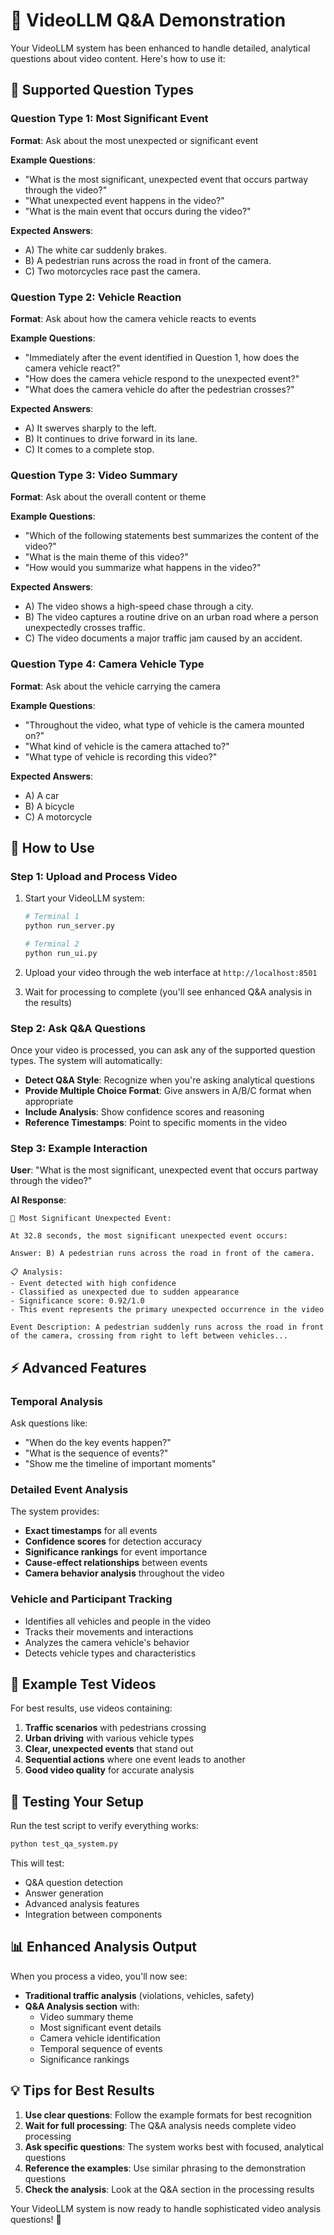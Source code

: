 # 🎯 VideoLLM Q&A Demonstration

Your VideoLLM system has been enhanced to handle detailed, analytical questions about video content. Here's how to use it:

## 📝 Supported Question Types

### **Question Type 1: Most Significant Event**
**Format**: Ask about the most unexpected or significant event

**Example Questions**:
- "What is the most significant, unexpected event that occurs partway through the video?"
- "What unexpected event happens in the video?"
- "What is the main event that occurs during the video?"

**Expected Answers**:
- A) The white car suddenly brakes.
- B) A pedestrian runs across the road in front of the camera.
- C) Two motorcycles race past the camera.

### **Question Type 2: Vehicle Reaction**
**Format**: Ask about how the camera vehicle reacts to events

**Example Questions**:
- "Immediately after the event identified in Question 1, how does the camera vehicle react?"
- "How does the camera vehicle respond to the unexpected event?"
- "What does the camera vehicle do after the pedestrian crosses?"

**Expected Answers**:
- A) It swerves sharply to the left.
- B) It continues to drive forward in its lane.
- C) It comes to a complete stop.

### **Question Type 3: Video Summary**
**Format**: Ask about the overall content or theme

**Example Questions**:
- "Which of the following statements best summarizes the content of the video?"
- "What is the main theme of this video?"
- "How would you summarize what happens in the video?"

**Expected Answers**:
- A) The video shows a high-speed chase through a city.
- B) The video captures a routine drive on an urban road where a person unexpectedly crosses traffic.
- C) The video documents a major traffic jam caused by an accident.

### **Question Type 4: Camera Vehicle Type**
**Format**: Ask about the vehicle carrying the camera

**Example Questions**:
- "Throughout the video, what type of vehicle is the camera mounted on?"
- "What kind of vehicle is the camera attached to?"
- "What type of vehicle is recording this video?"

**Expected Answers**:
- A) A car
- B) A bicycle  
- C) A motorcycle

## 🚀 How to Use

### **Step 1: Upload and Process Video**
1. Start your VideoLLM system:
   ```bash
   # Terminal 1
   python run_server.py
   
   # Terminal 2  
   python run_ui.py
   ```

2. Upload your video through the web interface at `http://localhost:8501`

3. Wait for processing to complete (you'll see enhanced Q&A analysis in the results)

### **Step 2: Ask Q&A Questions**
Once your video is processed, you can ask any of the supported question types. The system will automatically:

- **Detect Q&A Style**: Recognize when you're asking analytical questions
- **Provide Multiple Choice Format**: Give answers in A/B/C format when appropriate
- **Include Analysis**: Show confidence scores and reasoning
- **Reference Timestamps**: Point to specific moments in the video

### **Step 3: Example Interaction**

**User**: "What is the most significant, unexpected event that occurs partway through the video?"

**AI Response**:
```
🚶 Most Significant Unexpected Event:

At 32.8 seconds, the most significant unexpected event occurs:

Answer: B) A pedestrian runs across the road in front of the camera.

📋 Analysis:
- Event detected with high confidence
- Classified as unexpected due to sudden appearance  
- Significance score: 0.92/1.0
- This event represents the primary unexpected occurrence in the video

Event Description: A pedestrian suddenly runs across the road in front of the camera, crossing from right to left between vehicles...
```

## ⚡ Advanced Features

### **Temporal Analysis**
Ask questions like:
- "When do the key events happen?"
- "What is the sequence of events?"
- "Show me the timeline of important moments"

### **Detailed Event Analysis**
The system provides:
- **Exact timestamps** for all events
- **Confidence scores** for detection accuracy
- **Significance rankings** for event importance
- **Cause-effect relationships** between events
- **Camera behavior analysis** throughout the video

### **Vehicle and Participant Tracking**
- Identifies all vehicles and people in the video
- Tracks their movements and interactions
- Analyzes the camera vehicle's behavior
- Detects vehicle types and characteristics

## 🎯 Example Test Videos

For best results, use videos containing:

1. **Traffic scenarios** with pedestrians crossing
2. **Urban driving** with various vehicle types
3. **Clear, unexpected events** that stand out
4. **Sequential actions** where one event leads to another
5. **Good video quality** for accurate analysis

## 🔧 Testing Your Setup

Run the test script to verify everything works:
```bash
python test_qa_system.py
```

This will test:
- Q&A question detection
- Answer generation
- Advanced analysis features
- Integration between components

## 📊 Enhanced Analysis Output

When you process a video, you'll now see:
- **Traditional traffic analysis** (violations, vehicles, safety)
- **Q&A Analysis section** with:
  - Video summary theme
  - Most significant event details
  - Camera vehicle identification
  - Temporal sequence of events
  - Significance rankings

## 💡 Tips for Best Results

1. **Use clear questions**: Follow the example formats for best recognition
2. **Wait for full processing**: The Q&A analysis needs complete video processing
3. **Ask specific questions**: The system works best with focused, analytical questions
4. **Reference the examples**: Use similar phrasing to the demonstration questions
5. **Check the analysis**: Look at the Q&A section in the processing results

Your VideoLLM system is now ready to handle sophisticated video analysis questions! 🎉